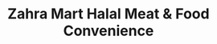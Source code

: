 ---
title: "Zahra Mart Halal Meat & Food Convenience"
url: /milton/zahra-mart-halal-meat-und-food-convenience/
shop: Lebensmittel
---